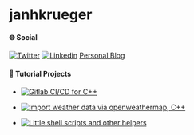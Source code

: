 # janhkrueger

#### &#127760; Social

[![Twitter](https://img.shields.io/twitter/follow/janhkrueger?style=social)](https://twitter.com/janhkrueger) 
[![Linkedin](https://img.shields.io/badge/-janhkrueger-blue?style=flat-square&logo=Linkedin&logoColor=white&link=https://www.linkedin.com/in/janhkrueger/)](https://www.linkedin.com/in/janhkrueger/)
[Personal Blog](https://janhkrueger.gitlab.io/blog/)



#### &#128295; Tutorial Projects
- [![Gitlab CI/CD for C++](https://gitlab.com/janhkrueger/cpp-tutorial-pipeline)](https://gitlab.com/janhkrueger/cpp-tutorial-pipeline)
- [![Import weather data via openweathermap, C++](https://gitlab.com/janhkrueger/importweather)](https://gitlab.com/janhkrueger/importweather)


- [![Little shell scripts and other helpers](https://gitlab.com/janhkrueger/littlehelpers)](https://gitlab.com/janhkrueger/littlehelpers)
